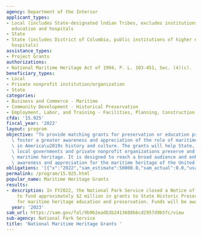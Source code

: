 ```yaml
---
agency: Department of the Interior
applicant_types:
- Local (includes State-designated lndian Tribes, excludes institutions of higher
  education and hospitals
- State
- State (includes District of Columbia, public institutions of higher education and
  hospitals)
assistance_types:
- Project Grants
authorizations:
- National Maritime Heritage Act of 1994, P. L. 103-451, Sec. (4)(c).
beneficiary_types:
- Local
- Private nonprofit institution/organization
- State
categories:
- Business and Commerce - Maritime
- Community Development - Historical Preservation
- Employment, Labor, and Training - Facilities, Planning, Construction, and Equipment
cfda: '15.925'
fiscal_year: '2022'
layout: program
objective: "To provide matching grants for preservation or education projects that\
  \ foster a greater awareness and appreciation of the role of maritime endeavors\
  \ in America\u2019s history and culture. The grants will help State, Tribal, and\
  \ local governments and private nonprofit organizations preserve and interpret their\
  \ maritime heritage. It is designed to reach a broad audience and enhance public\
  \ awareness and appreciation for the maritime heritage of the United States."
obligations: '[{"x":"2022","sam_estimate":50000.0,"sam_actual":0.0,"usa_spending_actual":-7118.82},{"x":"2023","sam_estimate":2000000.0,"sam_actual":0.0,"usa_spending_actual":-174993.6},{"x":"2024","sam_estimate":1900000.0,"sam_actual":0.0,"usa_spending_actual":0.0}]'
permalink: /program/15.925.html
popular_name: Maritime Heritage Grants
results:
- description: In FY2022, the National Park Service closed a Notice of Funding Opportunity
    to fund approximately $2 million in grants to State Historic Preservation Offices
    for maritime heritage education and preservation. Funds will be awarded in FY2023.
  year: '2023'
sam_url: https://sam.gov/fal/9b962eadb3b2413688b6cd2957d9b5fc/view
sub-agency: National Park Service
title: 'National Maritime Heritage Grants '
---
```

